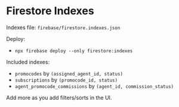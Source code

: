# Firestore Indexes

Indexes file: `firebase/firestore.indexes.json`

Deploy:

- `npx firebase deploy --only firestore:indexes`

Included indexes:

- `promocodes` by `(assigned_agent_id, status)`
- `subscriptions` by `(promocode_id, status)`
- `agent_promocode_commissions` by `(agent_id, commission_status)`

Add more as you add filters/sorts in the UI.

